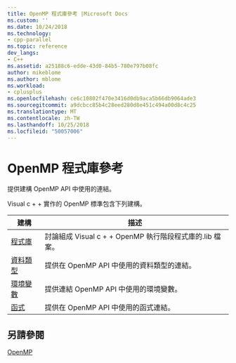 ```yaml
---
title: OpenMP 程式庫參考 |Microsoft Docs
ms.custom: ''
ms.date: 10/24/2018
ms.technology:
- cpp-parallel
ms.topic: reference
dev_langs:
- C++
ms.assetid: a25188c6-edde-43d0-84b5-780e797b08fc
author: mikeblome
ms.author: mblome
ms.workload:
- cplusplus
ms.openlocfilehash: ce6c10802f470e3416d0db9aca5b66db9064ade3
ms.sourcegitcommit: a9dcbcc85b4c28eed280d8e451c494a00d8c4c25
ms.translationtype: MT
ms.contentlocale: zh-TW
ms.lasthandoff: 10/25/2018
ms.locfileid: "50057006"
---
```

# <a name="openmp-library-reference"></a>OpenMP 程式庫參考

提供建構 OpenMP API 中使用的連結。

Visual c + + 實作的 OpenMP 標準包含下列建構。

|建構|描述|
|---------------|-----------------|
|[程式庫](openmp-libraries.md)|討論組成 Visual c + + OpenMP 執行階段程式庫的.lib 檔案。|
|[資料類型](openmp-data-types.md)|提供在 OpenMP API 中使用的資料類型的連結。|
|[環境變數](openmp-environment-variables.md)|提供連結 OpenMP API 中使用的環境變數。|
|[函式](openmp-functions.md)|提供在 OpenMP API 中使用的函式連結。|

## <a name="see-also"></a>另請參閱

[OpenMP](../../../parallel/openmp/openmp-in-visual-cpp.md)
